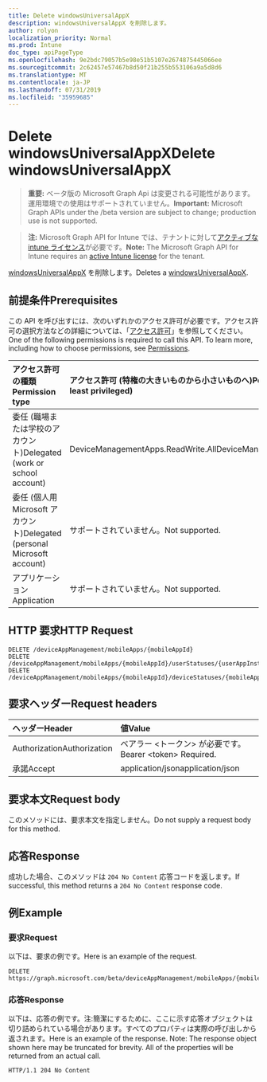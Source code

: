 ```yaml
---
title: Delete windowsUniversalAppX
description: windowsUniversalAppX を削除します。
author: rolyon
localization_priority: Normal
ms.prod: Intune
doc_type: apiPageType
ms.openlocfilehash: 9e2bdc79057b5e98e51b5107e2674875445066ee
ms.sourcegitcommit: 2c62457e57467b8d50f21b255b553106a9a5d8d6
ms.translationtype: MT
ms.contentlocale: ja-JP
ms.lasthandoff: 07/31/2019
ms.locfileid: "35959685"
---
```

# <a name="delete-windowsuniversalappx"></a><span data-ttu-id="6f623-103">Delete windowsUniversalAppX</span><span class="sxs-lookup"><span data-stu-id="6f623-103">Delete windowsUniversalAppX</span></span>

> <span data-ttu-id="6f623-104">**重要:** ベータ版の Microsoft Graph Api は変更される可能性があります。運用環境での使用はサポートされていません。</span><span class="sxs-lookup"><span data-stu-id="6f623-104">**Important:** Microsoft Graph APIs under the /beta version are subject to change; production use is not supported.</span></span>

> <span data-ttu-id="6f623-105">**注:** Microsoft Graph API for Intune では、テナントに対して[アクティブな intune ライセンス](https://go.microsoft.com/fwlink/?linkid=839381)が必要です。</span><span class="sxs-lookup"><span data-stu-id="6f623-105">**Note:** The Microsoft Graph API for Intune requires an [active Intune license](https://go.microsoft.com/fwlink/?linkid=839381) for the tenant.</span></span>

<span data-ttu-id="6f623-106">[windowsUniversalAppX](../resources/intune-apps-windowsuniversalappx.md) を削除します。</span><span class="sxs-lookup"><span data-stu-id="6f623-106">Deletes a [windowsUniversalAppX](../resources/intune-apps-windowsuniversalappx.md).</span></span>

## <a name="prerequisites"></a><span data-ttu-id="6f623-107">前提条件</span><span class="sxs-lookup"><span data-stu-id="6f623-107">Prerequisites</span></span>
<span data-ttu-id="6f623-p101">この API を呼び出すには、次のいずれかのアクセス許可が必要です。アクセス許可の選択方法などの詳細については、「[アクセス許可](/graph/permissions-reference)」を参照してください。</span><span class="sxs-lookup"><span data-stu-id="6f623-p101">One of the following permissions is required to call this API. To learn more, including how to choose permissions, see [Permissions](/graph/permissions-reference).</span></span>

|<span data-ttu-id="6f623-110">アクセス許可の種類</span><span class="sxs-lookup"><span data-stu-id="6f623-110">Permission type</span></span>|<span data-ttu-id="6f623-111">アクセス許可 (特権の大きいものから小さいものへ)</span><span class="sxs-lookup"><span data-stu-id="6f623-111">Permissions (from most to least privileged)</span></span>|
|:---|:---|
|<span data-ttu-id="6f623-112">委任 (職場または学校のアカウント)</span><span class="sxs-lookup"><span data-stu-id="6f623-112">Delegated (work or school account)</span></span>|<span data-ttu-id="6f623-113">DeviceManagementApps.ReadWrite.All</span><span class="sxs-lookup"><span data-stu-id="6f623-113">DeviceManagementApps.ReadWrite.All</span></span>|
|<span data-ttu-id="6f623-114">委任 (個人用 Microsoft アカウント)</span><span class="sxs-lookup"><span data-stu-id="6f623-114">Delegated (personal Microsoft account)</span></span>|<span data-ttu-id="6f623-115">サポートされていません。</span><span class="sxs-lookup"><span data-stu-id="6f623-115">Not supported.</span></span>|
|<span data-ttu-id="6f623-116">アプリケーション</span><span class="sxs-lookup"><span data-stu-id="6f623-116">Application</span></span>|<span data-ttu-id="6f623-117">サポートされていません。</span><span class="sxs-lookup"><span data-stu-id="6f623-117">Not supported.</span></span>|

## <a name="http-request"></a><span data-ttu-id="6f623-118">HTTP 要求</span><span class="sxs-lookup"><span data-stu-id="6f623-118">HTTP Request</span></span>
<!-- {
  "blockType": "ignored"
}
-->
``` http
DELETE /deviceAppManagement/mobileApps/{mobileAppId}
DELETE /deviceAppManagement/mobileApps/{mobileAppId}/userStatuses/{userAppInstallStatusId}/app
DELETE /deviceAppManagement/mobileApps/{mobileAppId}/deviceStatuses/{mobileAppInstallStatusId}/app
```

## <a name="request-headers"></a><span data-ttu-id="6f623-119">要求ヘッダー</span><span class="sxs-lookup"><span data-stu-id="6f623-119">Request headers</span></span>
|<span data-ttu-id="6f623-120">ヘッダー</span><span class="sxs-lookup"><span data-stu-id="6f623-120">Header</span></span>|<span data-ttu-id="6f623-121">値</span><span class="sxs-lookup"><span data-stu-id="6f623-121">Value</span></span>|
|:---|:---|
|<span data-ttu-id="6f623-122">Authorization</span><span class="sxs-lookup"><span data-stu-id="6f623-122">Authorization</span></span>|<span data-ttu-id="6f623-123">ベアラー &lt;トークン&gt; が必要です。</span><span class="sxs-lookup"><span data-stu-id="6f623-123">Bearer &lt;token&gt; Required.</span></span>|
|<span data-ttu-id="6f623-124">承諾</span><span class="sxs-lookup"><span data-stu-id="6f623-124">Accept</span></span>|<span data-ttu-id="6f623-125">application/json</span><span class="sxs-lookup"><span data-stu-id="6f623-125">application/json</span></span>|

## <a name="request-body"></a><span data-ttu-id="6f623-126">要求本文</span><span class="sxs-lookup"><span data-stu-id="6f623-126">Request body</span></span>
<span data-ttu-id="6f623-127">このメソッドには、要求本文を指定しません。</span><span class="sxs-lookup"><span data-stu-id="6f623-127">Do not supply a request body for this method.</span></span>

## <a name="response"></a><span data-ttu-id="6f623-128">応答</span><span class="sxs-lookup"><span data-stu-id="6f623-128">Response</span></span>
<span data-ttu-id="6f623-129">成功した場合、このメソッドは `204 No Content` 応答コードを返します。</span><span class="sxs-lookup"><span data-stu-id="6f623-129">If successful, this method returns a `204 No Content` response code.</span></span>

## <a name="example"></a><span data-ttu-id="6f623-130">例</span><span class="sxs-lookup"><span data-stu-id="6f623-130">Example</span></span>

### <a name="request"></a><span data-ttu-id="6f623-131">要求</span><span class="sxs-lookup"><span data-stu-id="6f623-131">Request</span></span>
<span data-ttu-id="6f623-132">以下は、要求の例です。</span><span class="sxs-lookup"><span data-stu-id="6f623-132">Here is an example of the request.</span></span>
``` http
DELETE https://graph.microsoft.com/beta/deviceAppManagement/mobileApps/{mobileAppId}
```

### <a name="response"></a><span data-ttu-id="6f623-133">応答</span><span class="sxs-lookup"><span data-stu-id="6f623-133">Response</span></span>
<span data-ttu-id="6f623-p102">以下は、応答の例です。注:簡潔にするために、ここに示す応答オブジェクトは切り詰められている場合があります。すべてのプロパティは実際の呼び出しから返されます。</span><span class="sxs-lookup"><span data-stu-id="6f623-p102">Here is an example of the response. Note: The response object shown here may be truncated for brevity. All of the properties will be returned from an actual call.</span></span>
``` http
HTTP/1.1 204 No Content
```





